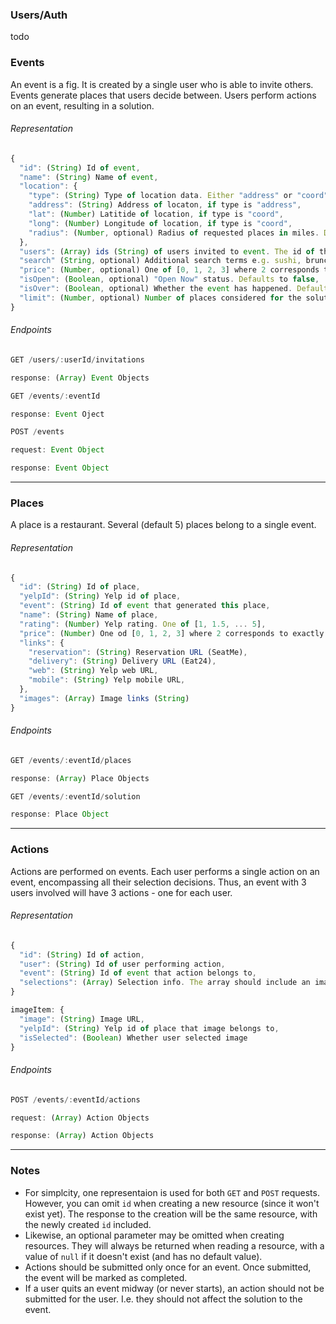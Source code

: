 ### Users/Auth
todo

### Events

An event is a fig. It is created by a single user who is able to invite others. Events generate places that users decide between. Users perform actions on an event, resulting in a solution.

###### Representation
```js
{
  "id": (String) Id of event,
  "name": (String) Name of event,
  "location": {
    "type": (String) Type of location data. Either "address" or "coord",
    "address": (String) Address of locaton, if type is "address",
    "lat": (Number) Latitide of location, if type is "coord",
    "long": (Number) Longitude of location, if type is "coord",
    "radius": (Number, optional) Radius of requested places in miles. Defaults to 1
  },
  "users": (Array) ids (String) of users invited to event. The id of the event creator should come first in the array,
  "search" (String, optional) Additional search terms e.g. sushi, brunch,
  "price": (Number, optional) One of [0, 1, 2, 3] where 2 corresponds to $$$ or cheaper. Note the difference between price representation on Event Objects and Place Objects. Defaults to 3,
  "isOpen": (Boolean, optional) "Open Now" status. Defaults to false,
  "isOver": (Boolean, optional) Whether the event has happened. Defaults to false,
  "limit": (Number, optional) Number of places considered for the solution to this event. Defaults to 5
}
```

###### Endpoints
```js
GET /users/:userId/invitations

response: (Array) Event Objects
```

```js
GET /events/:eventId

response: Event Oject
```

```js
POST /events

request: Event Object

response: Event Object
```
___

### Places

A place is a restaurant. Several (default 5) places belong to a single event.

###### Representation
```js
{
  "id": (String) Id of place,
  "yelpId": (String) Yelp id of place,
  "event": (String) Id of event that generated this place,
  "name": (String) Name of place,
  "rating": (Number) Yelp rating. One of [1, 1.5, ... 5],
  "price": (Number) One od [0, 1, 2, 3] where 2 corresponds to exactly $$$,
  "links": {
    "reservation": (String) Reservation URL (SeatMe),
    "delivery": (String) Delivery URL (Eat24),
    "web": (String) Yelp web URL,
    "mobile": (String) Yelp mobile URL,
  },
  "images": (Array) Image links (String)     
}
```

###### Endpoints
```js
GET /events/:eventId/places

response: (Array) Place Objects
```

```js
GET /events/:eventId/solution

response: Place Object
```
___

### Actions

Actions are performed on events. Each user performs a single action on an event, encompassing all their selection decisions. Thus, an event with 3 users involved will have 3 actions - one for each user.

###### Representation

```js
{
  "id": (String) Id of action,
  "user": (String) Id of user performing action,
  "event": (String) Id of event that action belongs to,        
  "selections": (Array) Selection info. The array should include an image item (see below) for every image shown to the user
}

imageItem: {
  "image": (String) Image URL,
  "yelpId": (String) Yelp id of place that image belongs to,
  "isSelected": (Boolean) Whether user selected image
}
```

###### Endpoints

```js
POST /events/:eventId/actions

request: (Array) Action Objects

response: (Array) Action Objects
```
___

### Notes
* For simplcity, one representaion is used for both `GET` and `POST` requests. However, you can omit `id` when creating a new resource (since it won't exist yet). The response to the creation will be the same resource, with the newly created `id` included.
* Likewise, an optional parameter may be omitted when creating resources. They will always be returned when reading a resource, with a value of `null` if it doesn't exist (and has no default value).
* Actions should be submitted only once for an event. Once submitted, the event will be marked as completed.
* If a user quits an event midway (or never starts), an action should not be submitted for the user. I.e. they should not affect the solution to the event.

